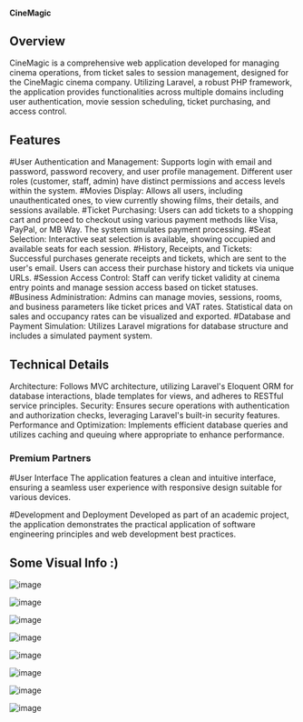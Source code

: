 
#### CineMagic
## Overview

CineMagic is a comprehensive web application developed for managing cinema operations, from ticket sales to session management, designed for the CineMagic cinema company. Utilizing Laravel, a robust PHP framework, the application provides functionalities across multiple domains including user authentication, movie session scheduling, ticket purchasing, and access control.

## Features

#User Authentication and Management: Supports login with email and password, password recovery, and user profile management. Different user roles (customer, staff, admin) have distinct permissions and access levels within the system.
#Movies Display: Allows all users, including unauthenticated ones, to view currently showing films, their details, and sessions available.
#Ticket Purchasing: Users can add tickets to a shopping cart and proceed to checkout using various payment methods like Visa, PayPal, or MB Way. The system simulates payment processing.
#Seat Selection: Interactive seat selection is available, showing occupied and available seats for each session.
#History, Receipts, and Tickets: Successful purchases generate receipts and tickets, which are sent to the user's email. Users can access their purchase history and tickets via unique URLs.
#Session Access Control: Staff can verify ticket validity at cinema entry points and manage session access based on ticket statuses.
#Business Administration: Admins can manage movies, sessions, rooms, and business parameters like ticket prices and VAT rates. Statistical data on sales and occupancy rates can be visualized and exported.
#Database and Payment Simulation: Utilizes Laravel migrations for database structure and includes a simulated payment system.

## Technical Details

Architecture: Follows MVC architecture, utilizing Laravel's Eloquent ORM for database interactions, blade templates for views, and adheres to RESTful service principles.
Security: Ensures secure operations with authentication and authorization checks, leveraging Laravel's built-in security features.
Performance and Optimization: Implements efficient database queries and utilizes caching and queuing where appropriate to enhance performance.

### Premium Partners

#User Interface
The application features a clean and intuitive interface, ensuring a seamless user experience with responsive design suitable for various devices.

#Development and Deployment
Developed as part of an academic project, the application demonstrates the practical application of software engineering principles and web development best practices.

## Some Visual Info :)
![image](https://github.com/GabrielNeves24/CineMagic/assets/100974974/d9c19b20-5e2e-4fa8-9c11-2172b7855f53)

![image](https://github.com/GabrielNeves24/CineMagic/assets/100974974/c7a28b1c-d1f9-4fdd-8641-859cea2190da)

![image](https://github.com/GabrielNeves24/CineMagic/assets/100974974/0573d886-3d31-4891-b578-05eecd09ec66)

![image](https://github.com/GabrielNeves24/CineMagic/assets/100974974/a0176e43-6888-4b12-9ffc-78b51e15f8e5)

![image](https://github.com/GabrielNeves24/CineMagic/assets/100974974/a7fc36f4-5a97-4d59-ad85-7563a0ee45a9)

![image](https://github.com/GabrielNeves24/CineMagic/assets/100974974/7f757590-4b9c-4a7f-b9ae-842aff22b043)

![image](https://github.com/GabrielNeves24/CineMagic/assets/100974974/213e320b-a1b6-467c-9ca5-6d2915a1c575)

![image](https://github.com/GabrielNeves24/CineMagic/assets/100974974/d1262326-369c-4665-a586-e2470b361a12)


